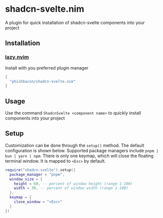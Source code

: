 # shadcn-svelte.nim

A plugin for quick installation of shadcn-svelte components into your project


## Installation

### [lazy.nvim](https://github.com/folke/lazy.nvim)

Install with you preferred plugin manager

```lua
{
  "phishbacon/shadcn-svelte.nim"
}
```

## Usage

Use the command ```ShadcnSvelte <component name>``` to quickly install components into your project

## Setup

Customization can be done through the ```setup()``` method. The default configuration is shown below. Supported package managers include ```pnpm | bun | yarn | npm```. There is only one keymap, which will close the floating terminal window. It is mapped to ```<Esc>``` by default.

```lua
require("shadcn-svelte").setup({
  package_manager = "pnpm",
  window_size = {
    height = 60, -- percent of window height (range 1-100)
    width = 30, -- percent of window width (range 1-100)
  },
  keymap = {
    close_window = "<Esc>"
  }
})
```



